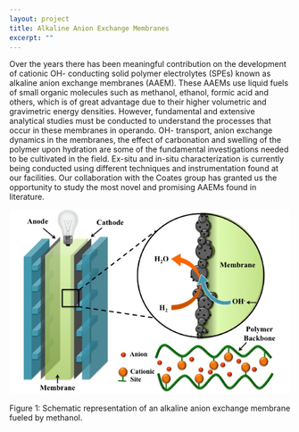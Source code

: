```yaml
---
layout: project
title: Alkaline Anion Exchange Membranes
excerpt: ""
---
```

Over the years there has been meaningful contribution on the development of cationic OH- conducting solid polymer electrolytes (SPEs) known as alkaline anion exchange membranes (AAEM). These AAEMs use liquid fuels of small organic molecules such as methanol, ethanol, formic acid and others, which is of great advantage due to their higher volumetric and gravimetric energy densities. However, fundamental and extensive analytical studies must be conducted to understand the processes that occur in these membranes in operando. OH- transport, anion exchange dynamics in the membranes, the effect of carbonation and swelling of the polymer upon hydration are some of the fundamental investigations needed to be cultivated in the field.  Ex-situ and in-situ characterization is currently being conducted using different techniques and instrumentation found at our facilities.   Our collaboration with the Coates group has granted us the opportunity to study the most novel and promising AAEMs found in literature.

![Figure 1](/images/projects/alkaline_membranes/figure_1.png)

<p class="caption">
Figure 1: Schematic representation of an alkaline anion exchange membrane fueled by methanol.
</p>